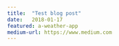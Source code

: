 ```yaml
---
title:  "Test blog post"
date:   2018-01-17  
featured: a-weather-app
medium-url: https://www.medium.com
---
```

